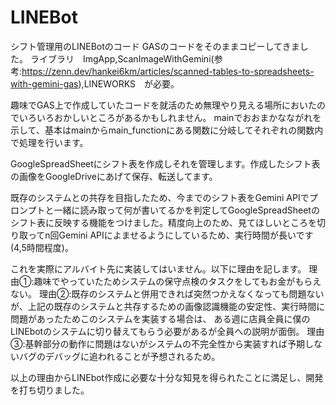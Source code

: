 # LINEBot
シフト管理用のLINEBotのコード
GASのコードをそのままコピーしてきました。
ライブラリ　ImgApp,ScanImageWithGemini(参考:https://zenn.dev/hankei6km/articles/scanned-tables-to-spreadsheets-with-gemini-gas),LINEWORKS　が必要。

趣味でGAS上で作成していたコードを就活のため無理やり見える場所においたのでいろいろおかしいところがあるかもしれません。
mainでおおまかなながれを示して、基本はmainからmain_functionにある関数に分岐してそれぞれの関数内で処理を行います。

GoogleSpreadSheetにシフト表を作成しそれを管理します。作成したシフト表の画像をGoogleDriveにあげて保存、転送してます。

既存のシステムとの共存を目指したため、今までのシフト表をGemini APIでプロンプトと一緒に読み取って何が書いてるかを判定してGoogleSpreadSheetの
シフト表に反映する機能をつけました。精度向上のため、見てほしいところを切り取ってn回Gemini APIによませるようにしているため、実行時間が長いです(4,5時間程度)。

これを実際にアルバイト先に実装してはいません。以下に理由を記します。
理由①:趣味でやっていたためシステムの保守点検のタスクをしてもお金がもらえない。
理由②:既存のシステムと併用できれば突然つかえなくなっても問題ないが、上記の既存のシステムと共存するための画像認識機能の安定性、実行時間に問題があったためこのシステムを実装する場合は、
      ある週に店員全員に僕のLINEbotのシステムに切り替えてもらう必要があるが全員への説明が面倒。
理由③:基幹部分の動作に問題はないがシステムの不完全性から実装すれば予期しないバグのデバッグに追われることが予想されるため。

以上の理由からLINEbot作成に必要な十分な知見を得られたことに満足し、開発を打ち切りました。
      
